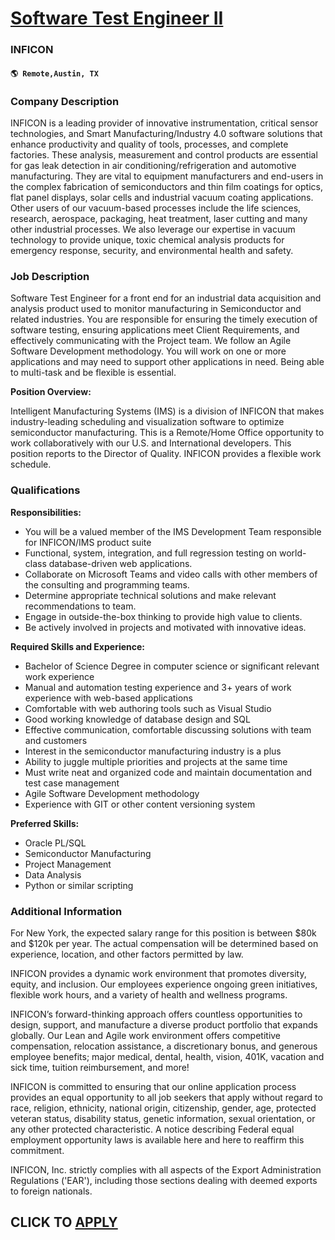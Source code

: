 # [Software Test Engineer II](https://www.remotewlb.com/apply/software-test-engineer-ii)  
### INFICON  
#### `🌎 Remote,Austin, TX`  

### **Company Description**

INFICON is a leading provider of innovative instrumentation, critical sensor technologies, and Smart Manufacturing/Industry 4.0 software solutions that enhance productivity and quality of tools, processes, and complete factories. These analysis, measurement and control products are essential for gas leak detection in air conditioning/refrigeration and automotive manufacturing. They are vital to equipment manufacturers and end-users in the complex fabrication of semiconductors and thin film coatings for optics, flat panel displays, solar cells and industrial vacuum coating applications. Other users of our vacuum-based processes include the life sciences, research, aerospace, packaging, heat treatment, laser cutting and many other industrial processes. We also leverage our expertise in vacuum technology to provide unique, toxic chemical analysis products for emergency response, security, and environmental health and safety.

###  **Job Description**

Software Test Engineer for a front end for an industrial data acquisition and analysis product used to monitor manufacturing in Semiconductor and related industries. You are responsible for ensuring the timely execution of software testing, ensuring applications meet Client Requirements, and effectively communicating with the Project team. We follow an Agile Software Development methodology. You will work on one or more applications and may need to support other applications in need. Being able to multi-task and be flexible is essential.

 **Position Overview:**

Intelligent Manufacturing Systems (IMS) is a division of INFICON that makes industry-leading scheduling and visualization software to optimize semiconductor manufacturing. This is a Remote/Home Office opportunity to work collaboratively with our U.S. and International developers. This position reports to the Director of Quality. INFICON provides a flexible work schedule.

###  **Qualifications**

 **Responsibilities:**

  * You will be a valued member of the IMS Development Team responsible for INFICON/IMS product suite
  * Functional, system, integration, and full regression testing on world-class database-driven web applications.
  * Collaborate on Microsoft Teams and video calls with other members of the consulting and programming teams.
  * Determine appropriate technical solutions and make relevant recommendations to team.
  * Engage in outside-the-box thinking to provide high value to clients.
  * Be actively involved in projects and motivated with innovative ideas.

 **Required Skills and Experience:**

  * Bachelor of Science Degree in computer science or significant relevant work experience
  * Manual and automation testing experience and 3+ years of work experience with web-based applications
  * Comfortable with web authoring tools such as Visual Studio
  * Good working knowledge of database design and SQL
  * Effective communication, comfortable discussing solutions with team and customers
  * Interest in the semiconductor manufacturing industry is a plus
  * Ability to juggle multiple priorities and projects at the same time
  * Must write neat and organized code and maintain documentation and test case management
  * Agile Software Development methodology
  * Experience with GIT or other content versioning system

 **Preferred Skills:**

  * Oracle PL/SQL
  * Semiconductor Manufacturing
  * Project Management
  * Data Analysis
  * Python or similar scripting

###  **Additional Information**

For New York, the expected salary range for this position is between $80k and $120k per year. The actual compensation will be determined based on experience, location, and other factors permitted by law.

INFICON provides a dynamic work environment that promotes diversity, equity, and inclusion. Our employees experience ongoing green initiatives, flexible work hours, and a variety of health and wellness programs.

INFICON’s forward-thinking approach offers countless opportunities to design, support, and manufacture a diverse product portfolio that expands globally. Our Lean and Agile work environment offers competitive compensation, relocation assistance, a discretionary bonus, and generous employee benefits; major medical, dental, health, vision, 401K, vacation and sick time, tuition reimbursement, and more!

INFICON is committed to ensuring that our online application process provides an equal opportunity to all job seekers that apply without regard to race, religion, ethnicity, national origin, citizenship, gender, age, protected veteran status, disability status, genetic information, sexual orientation, or any other protected characteristic. A notice describing Federal equal employment opportunity laws is available here and here to reaffirm this commitment.

INFICON, Inc. strictly complies with all aspects of the Export Administration Regulations ('EAR'), including those sections dealing with deemed exports to foreign nationals.

  
## CLICK TO [APPLY](https://www.remotewlb.com/apply/software-test-engineer-ii)

